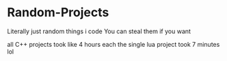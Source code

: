 # Random-Projects
Literally just random things i code
You can steal them if you want

all C++ projects took like 4 hours each
the single lua project took 7 minutes lol
